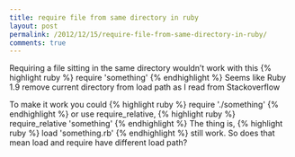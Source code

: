 ```yaml
---
title: require file from same directory in ruby
layout: post
permalink: /2012/12/15/require-file-from-same-directory-in-ruby/
comments: true
---
```

Requiring a file sitting in the same directory wouldn’t work with this
{% highlight ruby %}
require 'something'
{% endhighlight %}
Seems like Ruby 1.9 remove current directory from load path as I read from Stackoverflow

To make it work you could
{% highlight ruby %}
require './something'
{% endhighlight %}
or use require_relative,
{% highlight ruby %}
require_relative 'something'
{% endhighlight %}
The thing is,
{% highlight ruby %}
load 'something.rb'
{% endhighlight %}
still work. So does that mean load and require have different load path?